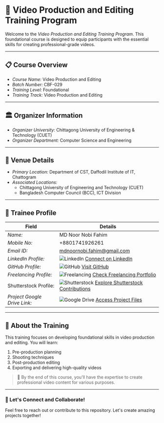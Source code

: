# 🎥 Video Production and Editing Training Program  

Welcome to the *Video Production and Editing Training Program*. This foundational course is designed to equip participants with the essential skills for creating professional-grade videos.  

---

## 📋 Course Overview  
- *Course Name:* Video Production and Editing  
- *Batch Number:* CBF-029  
- *Training Level:* Foundational  
- *Training Track:* Video Production and Editing  

---

## 🏛 Organizer Information  
- *Organizer University:* Chittagong University of Engineering & Technology (CUET)  
- *Organizer Department:* Computer Science and Engineering  

---

## 📍 Venue Details  
- *Primary Location:* Department of CST, Daffodil Institute of IT, Chattogram  
- *Associated Locations:*  
  - Chittagong University of Engineering and Technology (CUET)  
  - Bangladesh Computer Council (BCC), ICT Division  

---

## 👤 Trainee Profile  

| Field                   | Details                                                                 |
|-------------------------|-------------------------------------------------------------------------|
| *Name:*               | MD Noor Nobi Fahim                                                        |
| *Mobile No:*          | +8801741926261                                                            |
| *Email ID:*           | mdnoornobi.fahim@gmail.com                                                 |
| *LinkedIn Profile:*   | ![LinkedIn](https://img.shields.io/badge/LinkedIn-Connect-blue?logo=linkedin) [Connect on LinkedIn](https://www.linkedin.com/in/md-noor-nobi-fahim-002396334/) |
| *GitHub Profile:*     | ![GitHub](https://img.shields.io/badge/GitHub-Follow-black?logo=github) [Visit GitHub](https://github.com/fahim6261) |
| *Freelancing Profile:*| ![Freelancing](https://img.shields.io/badge/Freelancing-Portfolio-green) [Check Freelancing Portfolio](https://www.fiverr.com/fahim_9262) |
| Shutterstock Profile:| ![Shutterstock](https://img.shields.io/badge/Shutterstock-Contribute-red) [Explore Shutterstock Contributions](https://www.shutterstock.com/g/Fahom) |
| *Project Google Drive Link:* | ![Google Drive](https://img.shields.io/badge/Google%20Drive-Projects-yellowgreen?logo=google-drive) [Access Project Files](https://drive.google.com/drive/folders/1M2e7QWib8dmYi7ophGINkS0XNgN2kLqG) |

---

## 🚀 About the Training  
This training focuses on developing foundational skills in video production and editing. You will learn:  
1. Pre-production planning  
2. Shooting techniques  
3. Post-production editing  
4. Exporting and delivering high-quality videos  

> 🎯 By the end of this course, you'll have the expertise to create professional video content for various purposes.  

---

### 🎉 Let's Connect and Collaborate!  
Feel free to reach out or contribute to this repository. Let's create amazing projects together!
